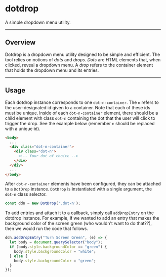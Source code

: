 # dotdrop

A simple dropdown menu utility.

---
## Overview

Dotdrop is a dropdown menu utility designed to be simple and efficient. The 
tool relies on notions of *dots* and *drops*. *Dots* are HTML elements
that, when clicked, reveal a dropdown menu. A *drop* refers to the container
element that holds the dropdown menu and its entries.

---
## Usage

Each dotdrop instance corresponds to one ```dot-n-container```. The ```n``` 
refers to the user-designated id given to a container. Note that each of
these ids must be unique. Inside of each ```dot-n-container``` element, there 
should be a child element with class ```dot-n``` containing the dot that the 
user will click to trigger the drop. See the example below (remember ```n``` 
should be replaced with a unique id).

```html
<body>
  ...
  <div class="dot-n-container">
    <div class="dot-n">
      <!-- Your dot of choice -->
    </div>
  </div>
  ...
</body>
```

After ```dot-n-container``` elements have been configured, they can be attached
to a ```DotDrop``` instance. ```DotDrop``` is instantiated with a single
argument, the ```dot-n``` class selector.

```javascript
const ddn = new DotDrop('.dot-n');
```

To add entries and attach it to a callback, simply call ```addDropEntry``` on 
the dotdrop instance. For example, if we wanted to add an entry that makes the
background color of the screen green (who wouldn't want to do that??), then
we would run the code that follows.

```javascript
ddn.addDropEntry("Turn Screen Green", (e) => {
  let body = document.querySelector("body");
  if (body.style.backgroundColor == "green") {
    body.style.backgroundColor = "white";
  } else {
    body.style.backgroundColor = "green";
  }
});
```


